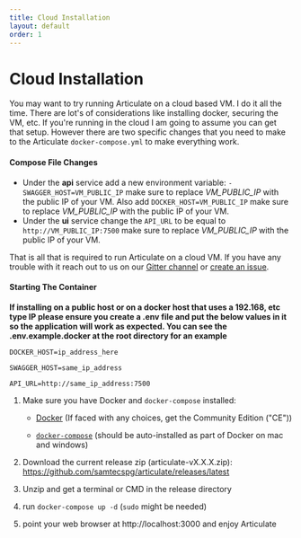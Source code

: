 ```yaml
---
title: Cloud Installation
layout: default
order: 1
---
```


# Cloud Installation

You may want to try running Articulate on a cloud based VM. I do it all the time. There are lot's of considerations like installing docker, securing the VM, etc. If you're running in the cloud I am going to assume you can get that setup. However there are two specific changes that you need to make to the Articulate `docker-compose.yml` to make everything work.

#### Compose File Changes

* Under the **api** service add a new environment variable: `- SWAGGER_HOST=VM_PUBLIC_IP` make sure to replace *VM_PUBLIC_IP* with the public IP of your VM.  Also add `DOCKER_HOST=VM_PUBLIC_IP` make sure to replace *VM_PUBLIC_IP* with the public IP of your VM.
* Under the **ui** service change the `API_URL` to be equal to `http://VM_PUBLIC_IP:7500` make sure to replace *VM_PUBLIC_IP* with the public IP of your VM.

That is all that is required to run Articulate on a cloud VM. If you have any trouble with it reach out to us on our [Gitter channel](https://gitter.im/samtecspg/articulate) or [create an issue](https://github.com/samtecspg/articulate/issues/new).

#### Starting The Container

**If installing on a public host or on a docker host that uses a 192.168, etc type IP please ensure you create a .env file and put the below values in it so the application will work as expected.  You can see the .env.example.docker at the root directory for an example**

`DOCKER_HOST=ip_address_here`

`SWAGGER_HOST=same_ip_address`

`API_URL=http://same_ip_address:7500`

 1. Make sure you have Docker and `docker-compose` installed:

    * [Docker](https://docs.docker.com/engine/installation/) (If faced with any choices, get the Community Edition ("CE"))
    
    * [`docker-compose`](https://docs.docker.com/compose/install/) (should be auto-installed as part of Docker on mac and windows)


 2. Download the current release zip (articulate-vX.X.X.zip): https://github.com/samtecspg/articulate/releases/latest

 3. Unzip and get a terminal or CMD in the release directory

 4. run `docker-compose up -d` (`sudo` might be needed)

 5. point your web browser at  http://localhost:3000 and enjoy Articulate

